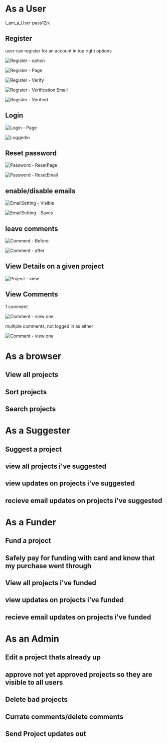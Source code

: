# As a User

I_am_a_User pass12jk

## Register
user can register for an account in top right options

![Register - option](/testing/user/Register-Option.png)

![Register - Page](/testing/user/Register-page.png)

![Register - Verify](/testing/user/Register-Verify.png)

![Register - Verification Email](/testing/user/Register-Verificationemail.png)

![Register - Verified](/testing/user/Register-verified.png)

## Login

![Login - Page](/testing/user/LogIn-Page.png)

![Loggedin](/testing/user/Loggedin.png)

## Reset password

![Password - ResetPage](/testing/user/Password-ResetPage.png)

![Password - ResetEmail](/testing/user/Password-ResetEmail.png)

## enable/disable emails

![EmailSetting - Visible](/testing/user/EmailSetting-Visible.png)

![EmailSetting - Saves](/testing/user/EmailSetting-SavesWhenChanged.png)

## leave comments

![Comment - Before](/testing/user/Comment-Before.png)

![Comment - after](/testing/user/Comment-after.png)

## View Details on a given project


![Project - view](/testing/user/Project-view.png)


## View Comments

1 comment 

![Comment - view one](/testing/user/Comment-persists.png)

multiple comments, not logged in as either

![Comment - view one](/testing/user/comment-multiple.png)

# As a browser

## View all projects

## Sort projects

## Search projects

# As a Suggester

## Suggest a project

## view all projects i've suggested

## view updates on projects i've suggested

## recieve email updates on projects i've suggested

# As a Funder

## Fund a project

## Safely pay for funding with card and know that my purchase went through

## View all projects i've funded

## view updates on projects i've funded

## recieve email updates on projects i've funded

# As an Admin

## Edit a project thats already up

## approve not yet approved projects so they are visible to all users

## Delete bad projects

## Currate comments/delete comments

## Send Project updates out